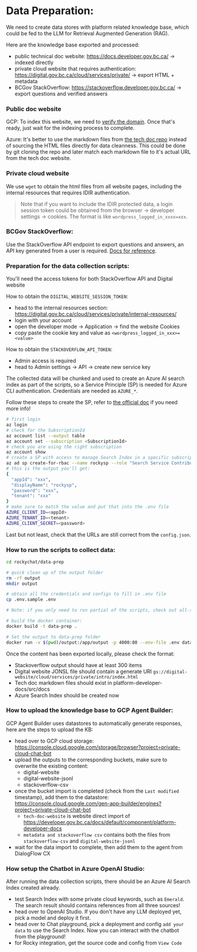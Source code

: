 # Data Preparation:

We need to create data stores with platform related knowledge base, which could be fed to the LLM for Retrieval Augmented Generation (RAG).

Here are the knowledge base exported and processed:
- public technical doc website: https://docs.developer.gov.bc.ca/ -> indexed directly
- private cloud website that requires authentication: https://digital.gov.bc.ca/cloud/services/private/ -> export HTML + metadata
- BCGov StackOverflow: https://stackoverflow.developer.gov.bc.ca/ -> export questions and verified answers

### Public doc website

GCP: To index this website, we need to [verify the domain](https://cloud.google.com/identity/docs/verify-domain). Once that's ready, just wait for the indexing process to complete.

Azure: It's better to use the markdown files from [the tech doc repo]() instead of sourcing the HTML files directly for data cleanness. This could be done by git cloning the repo and later match each markdown file to it's actual URL from the tech doc website.

### Private cloud website

We use `wget` to obtain the html files from all website pages, including the internal resources that requires IDIR authentication.

> Note that if you want to include the IDIR protected data, a login session token could be obtained from the browser -> developer settings -> cookies. The format is like `wordpress_logged_in_xxxx=xxx`.

### BCGov StackOverflow:

Use the StackOverflow API endpoint to export questions and answers, an API key generated from a user is required. [Docs for reference](https://api.stackexchange.com/docs).

### Preparation for the data collection scripts:

You'll need the access tokens for both StackOverflow API and Digital website

How to obtain the `DIGITAL_WEBSITE_SESSION_TOKEN`:
- head to the internal resources section: https://digital.gov.bc.ca/cloud/services/private/internal-resources/
- login with your account
- open the developer mode -> Application -> find the website Cookies
- copy paste the cookie key and value as `<wordpress_logged_in_xxx>=<value>`

How to obtain the `STACKOVERFLOW_API_TOKEN`:
- Admin access is required
- head to Admin settings -> API -> create new service key

The collected data will be chunked and used to create an Azure AI search index as part of the scripts, so a Service Principle (SP) is needed for Azure CLI authentication. Credentials are needed as `AZURE_*`.

Follow these steps to create the SP, refer to [the official doc](https://learn.microsoft.com/en-us/cli/azure/azure-cli-sp-tutorial-1?tabs=bash#create-a-service-principal-with-role-and-scope) if you need more info!
```bash
# first login
az login
# check for the SubscriptionId
az account list --output table
az account set --subscription <SubscriptionId>
# check you are using the right subscription
az account show
# create a SP with access to manage Search Index in a specific subscription
az ad sp create-for-rbac --name rockysp --role "Search Service Contributor" --scopes /subscriptions/<SubscriptionId>
# this is the output you'll get:
{
  "appId": "xxx",
  "displayName": "rockysp",
  "password": "xxx",
  "tenant": "xxx"
}
# make sure to match the value and put that into the .env file
AZURE_CLIENT_ID=<appId>
AZURE_TENANT_ID=<tenant>
AZURE_CLIENT_SECRET=<password>
```

Last but not least, check that the URLs are still correct from the `config.json`.

### How to run the scripts to collect data:

```bash
cd rockychat/data-prep

# quick clean up of the output folder
rm -rf output
mkdir output

# obtain all the credentials and configs to fill in .env file
cp .env.sample .env

# Note: if you only need to run partial of the scripts, check out all-scripts.sh

# build the docker container:
docker build -t data-prep .

# Set the output to data-prep folder
docker run -v $(pwd)/output:/app/output -p 4000:80 --env-file .env data-prep
```

Once the content has been exported locally, please check the format:
- Stackoverflow output should have at least 300 items
- Digital website JONSL file should contain a generate URI `gs://digital-website/cloud/services/private/intro/index.html`
- Tech doc markdown files should exist in platform-developer-docs/src/docs
- Azure Search Index should be created now

### How to upload the knowledge base to GCP Agent Builder:
GCP Agent Builder uses datastores to automatically generate responses, here are the steps to upload the KB:

- head over to GCP cloud storage: https://console.cloud.google.com/storage/browser?project=private-cloud-chat-bot
- upload the outputs to the corresponding buckets, make sure to overwrite the existing content:
  - digital-website
  - digital-website-jsonl
  - stackoverflow-csv
- once the bucket import is completed (check from the `Last modified` timestamp), add them to the datastore: https://console.cloud.google.com/gen-app-builder/engines?project=private-cloud-chat-bot
  - `tech-doc-website` is website direct import of https://developer.gov.bc.ca/docs/default/component/platform-developer-docs
  - `metadata and stackoverflow csv` contains both the files from `stackoverflow-csv` and `digital-website-jsonl`
- wait for the data import to complete, then add them to the agent from DialogFlow CX


### How setup the Chatbot in Azure OpenAI Studio:

After running the data collection scripts, there should be an Azure AI Search Index created already.
- test Search Index with some private cloud keywords, such as `Emerald`. The search result should contains references from all three sources!
- head over to OpenAI Studio. If you don't have any LLM deployed yet, pick a model and deploy it first.
- head over to Chat playground, pick a deployment and config `add your data` to use the Search Index. Now you can interact with the chatbot from the playground!
- for Rocky integration, get the source code and config from `View Code`
